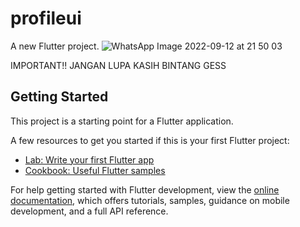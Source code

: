 # profileui

A new Flutter project.
![WhatsApp Image 2022-09-12 at 21 50 03](https://user-images.githubusercontent.com/96983802/189696342-de651871-71fe-419b-a1a1-b9003f64a959.jpeg)

IMPORTANT!!
JANGAN LUPA KASIH BINTANG GESS
## Getting Started

This project is a starting point for a Flutter application.

A few resources to get you started if this is your first Flutter project:

- [Lab: Write your first Flutter app](https://docs.flutter.dev/get-started/codelab)
- [Cookbook: Useful Flutter samples](https://docs.flutter.dev/cookbook)

For help getting started with Flutter development, view the
[online documentation](https://docs.flutter.dev/), which offers tutorials,
samples, guidance on mobile development, and a full API reference.
